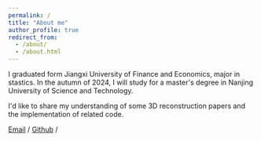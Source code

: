 ```yaml
---
permalink: /
title: "About me"
author_profile: true
redirect_from: 
  - /about/
  - /about.html
---
```


I graduated form Jiangxi University of Finance and Economics, major in stastics. In the autumn of 2024, I will study for a master's degree in Nanjing University of Science and Technology. 

I'd like to share my understanding of some 3D reconstruction papers and the implementation of related code.

[Email](mailto:youzhenguo65@gmail.com) / [Github](https://github.com/yzg1) /
